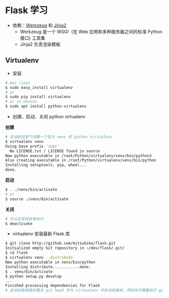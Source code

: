 # Flask 学习

* 依赖：[Werkzeug](http://werkzeug.pocoo.org/) 和 [Jinja2](http://jinja.pocoo.org/2/) 
  * Werkzeug 是一个 WSGI（在 Web 应用和多种服务器之间的标准 Python 接口) 工具集
  * Jinja2 负责渲染模板

## Virtualenv 

* 安装

```bash
# mac linux
$ sudo easy_install virtualenv
# or
$ sudo pip install virtualenv
# or in Ubuntu
$ sudo apt install python-virtualenv
```

* 创建、启动、关闭 python virtualenv

<kbd>**创建**</kbd>

```bash
# 在当前目录下创建一个名为 venv 的 python virtualenv
$ virtualenv venv
Using base prefix '/usr'
  No LICENSE.txt / LICENSE found in source
New python executable in /root/Python/virtualenv/venv/bin/python3
Also creating executable in /root/Python/virtualenv/venv/bin/python
Installing setuptools, pip, wheel...
done.

```

<kbd>**启动**</kbd>

``` bash
$ . ./venv/bin/activate
# or
$ source ./venv/bin/activate
```

<kbd>**关闭**</kbd>

```bash
# 可以在任何目录执行
$ deactivate
```

* virtualenv 安装最新 Flask 库

```bash
$ git clone http://github.com/mitsuhiko/flask.git
Initialized empty Git repository in ~/dev/flask/.git/
$ cd flask
$ virtualenv venv --distribute
New python executable in venv/bin/python
Installing distribute............done.
$ . venv/bin/activate
$ python setup.py develop
...
Finished processing dependencies for Flask
# 这会拉取依赖并激活 git head 作为 virtualenv 中的当前版本。然后你只需要执行 git pull origin 来升级到最新版本
```

